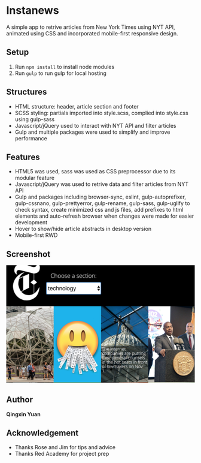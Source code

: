 # Instanews
A simple app to retrive articles from New York Times using NYT API, animated using CSS and incorporated mobile-first responsive design.
## Setup
1. Run ```npm install``` to install node modules
2. Run ```gulp``` to run gulp for local hosting
## Structures
* HTML structure: header, article section and footer
* SCSS styling: partials imported into style.scss, complied into style.css using gulp-sass
* Javascript/jQuery used to interact with NYT API and filter articles
* Gulp and multiple packages were used to simplify and improve performance
## Features
* HTML5 was used, sass was used as CSS preprocessor due to its modular feature
* Javascript/jQuery was used to retrive data and filter articles from NYT API
* Gulp and packages including browser-sync, eslint, gulp-autoprefixer, gulp-cssnano, gulp-prettyerror, gulp-rename, gulp-sass, gulp-uglify to check syntax, create minimized css and js files, add prefixes to html elements and auto-refresh browser when changes were made for easier development
* Hover to show/hide article abstracts in desktop version
* Mobile-first RWD 
## Screenshot
![Alt text](/assets/images/screen-shot.png?raw=true "App Screenshot")
## Author
**Qingxin Yuan**
## Acknowledgement
* Thanks Rose and Jim for tips and advice
* Thanks Red Academy for project prep